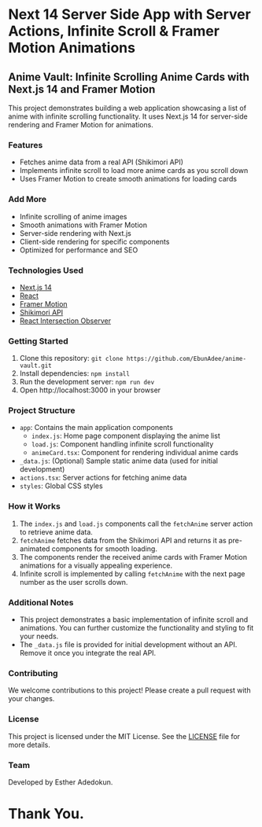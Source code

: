 # Next 14 Server Side App with Server Actions, Infinite Scroll & Framer Motion Animations

## Anime Vault: Infinite Scrolling Anime Cards with Next.js 14 and Framer Motion

This project demonstrates building a web application showcasing a list of anime with infinite scrolling functionality. It uses Next.js 14 for server-side rendering and Framer Motion for animations.

### Features

- Fetches anime data from a real API (Shikimori API)
- Implements infinite scroll to load more anime cards as you scroll down
- Uses Framer Motion to create smooth animations for loading cards

### Add More

- Infinite scrolling of anime images
- Smooth animations with Framer Motion
- Server-side rendering with Next.js
- Client-side rendering for specific components
- Optimized for performance and SEO

### Technologies Used

- [Next.js 14](https://nextjs.org/)
- [React](https://reactjs.org/)
- [Framer Motion](https://www.framer.com/motion/)
- [Shikimori API](https://shikimori.one/api/doc/1.0)
- [React Intersection Observer](https://www.npmjs.com/package/react-intersection-observer)

### Getting Started

1. Clone this repository: `git clone https://github.com/EbunAdee/anime-vault.git`
2. Install dependencies: `npm install`
3. Run the development server: `npm run dev`
4. Open http://localhost:3000 in your browser

### Project Structure

- `app`: Contains the main application components
  - `index.js`: Home page component displaying the anime list
  - `load.js`: Component handling infinite scroll functionality
  - `animeCard.tsx`: Component for rendering individual anime cards
- `_data.js`: (Optional) Sample static anime data (used for initial development)
- `actions.tsx`: Server actions for fetching anime data
- `styles`: Global CSS styles

### How it Works

1. The `index.js` and `load.js` components call the `fetchAnime` server action to retrieve anime data.
2. `fetchAnime` fetches data from the Shikimori API and returns it as pre-animated components for smooth loading.
3. The components render the received anime cards with Framer Motion animations for a visually appealing experience.
4. Infinite scroll is implemented by calling `fetchAnime` with the next page number as the user scrolls down.

### Additional Notes

- This project demonstrates a basic implementation of infinite scroll and animations. You can further customize the functionality and styling to fit your needs.
- The `_data.js` file is provided for initial development without an API. Remove it once you integrate the real API.

### Contributing

We welcome contributions to this project! Please create a pull request with your changes.

### License

This project is licensed under the MIT License. See the [LICENSE](LICENSE) file for more details.

### Team

Developed by Esther Adedokun.

# Thank You.
